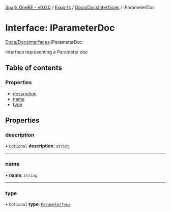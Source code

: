 [Spark OneBE - v0.0.0](../README.md) / [Exports](../modules.md) / [Docs/DocsInterfaces](../modules/Docs_DocsInterfaces.md) / IParameterDoc

# Interface: IParameterDoc

[Docs/DocsInterfaces](../modules/Docs_DocsInterfaces.md).IParameterDoc

Interface representing a Parameter doc

## Table of contents

### Properties

- [description](Docs_DocsInterfaces.IParameterDoc.md#description)
- [name](Docs_DocsInterfaces.IParameterDoc.md#name)
- [type](Docs_DocsInterfaces.IParameterDoc.md#type)

## Properties

### description

• `Optional` **description**: `string`

___

### name

• **name**: `string`

___

### type

• `Optional` **type**: [`ParameterType`](../enums/Docs_DocsInterfaces.ParameterType.md)
